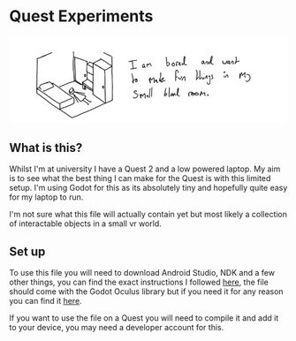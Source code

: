 # Quest Experiments


![image](banner.png)

## What is this?
Whilst I'm at university I have a Quest 2 and a low powered laptop. My aim is to see what the best thing I can make for the Quest is with this limited setup. I'm using Godot for this as its absolutely tiny and hopefully quite easy for my laptop to run.

I'm not sure what this file will actually contain yet but most likely a collection of interactable objects in a small vr world.

## Set up
To use this file you will need to download Android Studio, NDK and a few other things, you can find the exact instructions I followed [here](https://docs.godotengine.org/en/stable/tutorials/export/exporting_for_android.html#doc-exporting-for-android), the file should come with the Godot Oculus library but if you need it for any reason you can find it [here](https://github.com/GodotVR/godot-oculus-mobile-asset).

If you want to use the file on a Quest you will need to compile it and add it to your device, you may need a developer account for this.
